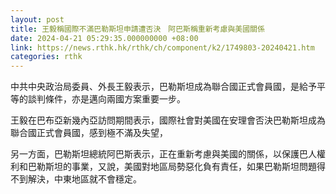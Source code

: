 ```yaml
---
layout: post
title: 王毅稱國際不滿巴勒斯坦申請遭否決　阿巴斯稱重新考慮與美國關係
date: 2024-04-21 05:29:35.000000000 +08:00
link: https://news.rthk.hk/rthk/ch/component/k2/1749803-20240421.htm
categories: rthk
---
```


中共中央政治局委員、外長王毅表示，巴勒斯坦成為聯合國正式會員國，是給予平等的談判條件，亦是邁向兩國方案重要一步。

王毅在巴布亞新幾內亞訪問期間表示，國際社會對美國在安理會否決巴勒斯坦成為聯合國正式會員國，感到極不滿及失望，

另一方面，巴勒斯坦總統阿巴斯表示，正在重新考慮與美國的關係，以保護巴人權利和巴勒斯坦的事業，又說，美國對地區局勢惡化負有責任，如果巴勒斯坦問題得不到解決，中東地區就不會穩定。
